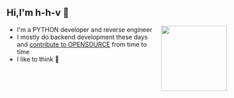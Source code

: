 ## Hi,I'm h-h-v 👋

<img align="right" width="150" src="https://user-images.githubusercontent.com/4027748/188211109-1365fae6-a43c-409f-b7cf-02ee973fe425.png" />
<ul>
<li>I'm a PYTHON developer and reverse engineer</li>
<li>I mostly do backend development these days and <a href="https://github.com/topics/open-source">contribute to OPENSOURCE</a> from time to time</li>
<li>I like to think 🧠</li>
</ul>
